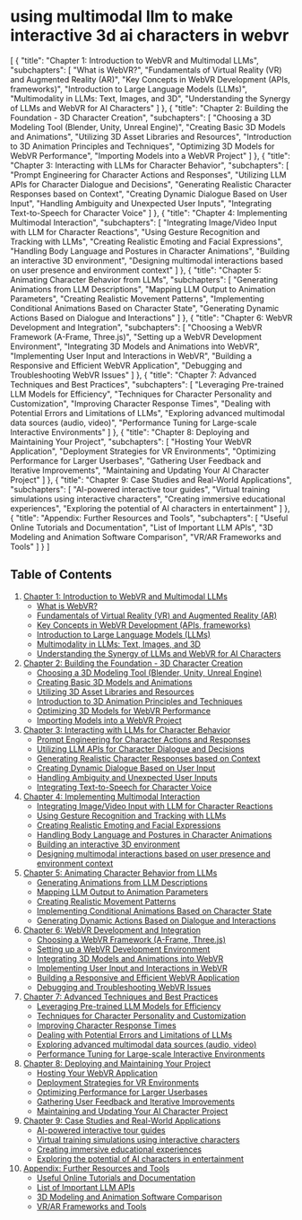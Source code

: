 # using multimodal llm to make interactive 3d ai characters in webvr

[
  {
    "title": "Chapter 1: Introduction to WebVR and Multimodal LLMs",
    "subchapters": [
      "What is WebVR?",
      "Fundamentals of Virtual Reality (VR) and Augmented Reality (AR)",
      "Key Concepts in WebVR Development (APIs, frameworks)",
      "Introduction to Large Language Models (LLMs)",
      "Multimodality in LLMs: Text, Images, and 3D",
      "Understanding the Synergy of LLMs and WebVR for AI Characters"
    ]
  },
  {
    "title": "Chapter 2: Building the Foundation - 3D Character Creation",
    "subchapters": [
      "Choosing a 3D Modeling Tool (Blender, Unity, Unreal Engine)",
      "Creating Basic 3D Models and Animations",
      "Utilizing 3D Asset Libraries and Resources",
      "Introduction to 3D Animation Principles and Techniques",
      "Optimizing 3D Models for WebVR Performance",
      "Importing Models into a WebVR Project"
    ]
  },
  {
    "title": "Chapter 3: Interacting with LLMs for Character Behavior",
    "subchapters": [
      "Prompt Engineering for Character Actions and Responses",
      "Utilizing LLM APIs for Character Dialogue and Decisions",
      "Generating Realistic Character Responses based on Context",
      "Creating Dynamic Dialogue Based on User Input",
      "Handling Ambiguity and Unexpected User Inputs",
      "Integrating Text-to-Speech for Character Voice"
    ]
  },
  {
    "title": "Chapter 4: Implementing Multimodal Interaction",
    "subchapters": [
      "Integrating Image/Video Input with LLM for Character Reactions",
      "Using Gesture Recognition and Tracking with LLMs",
      "Creating Realistic Emoting and Facial Expressions",
      "Handling Body Language and Postures in Character Animations",
      "Building an interactive 3D environment",
      "Designing multimodal interactions based on user presence and environment context"
    ]
  },
  {
    "title": "Chapter 5:  Animating Character Behavior from LLMs",
    "subchapters": [
      "Generating Animations from LLM Descriptions",
      "Mapping LLM Output to Animation Parameters",
      "Creating Realistic Movement Patterns",
      "Implementing Conditional Animations Based on Character State",
      "Generating Dynamic Actions Based on Dialogue and Interactions"
    ]
  },
   {
    "title": "Chapter 6:  WebVR Development and Integration",
    "subchapters": [
      "Choosing a WebVR Framework (A-Frame, Three.js)",
      "Setting up a WebVR Development Environment",
      "Integrating 3D Models and Animations into WebVR",
      "Implementing User Input and Interactions in WebVR",
      "Building a Responsive and Efficient WebVR Application",
      "Debugging and Troubleshooting WebVR Issues"
    ]
  },
  {
    "title": "Chapter 7: Advanced Techniques and Best Practices",
    "subchapters": [
      "Leveraging Pre-trained LLM Models for Efficiency",
      "Techniques for Character Personality and Customization",
      "Improving Character Response Times",
      "Dealing with Potential Errors and Limitations of LLMs",
      "Exploring advanced multimodal data sources (audio, video)",
      "Performance Tuning for Large-scale Interactive Environments"
    ]
  },
  {
    "title": "Chapter 8: Deploying and Maintaining Your Project",
    "subchapters": [
      "Hosting Your WebVR Application",
      "Deployment Strategies for VR Environments",
      "Optimizing Performance for Larger Userbases",
      "Gathering User Feedback and Iterative Improvements",
      "Maintaining and Updating Your AI Character Project"
    ]
  },
   {
    "title": "Chapter 9: Case Studies and Real-World Applications",
    "subchapters": [
      "AI-powered interactive tour guides",
      "Virtual training simulations using interactive characters",
      "Creating immersive educational experiences",
      "Exploring the potential of AI characters in entertainment"
    ]
  },
  {
    "title": "Appendix: Further Resources and Tools",
    "subchapters": [
      "Useful Online Tutorials and Documentation",
      "List of Important LLM APIs",
      "3D Modeling and Animation Software Comparison",
      "VR/AR Frameworks and Tools"
    ]
  }
]


<a id='table-of-contents'></a>

## Table of Contents

1. [Chapter 1: Introduction to WebVR and Multimodal LLMs](#chapter-1)
    * [What is WebVR?](#chapter-1-subchapter-1)
    * [Fundamentals of Virtual Reality (VR) and Augmented Reality (AR)](#chapter-1-subchapter-2)
    * [Key Concepts in WebVR Development (APIs, frameworks)](#chapter-1-subchapter-3)
    * [Introduction to Large Language Models (LLMs)](#chapter-1-subchapter-4)
    * [Multimodality in LLMs: Text, Images, and 3D](#chapter-1-subchapter-5)
    * [Understanding the Synergy of LLMs and WebVR for AI Characters](#chapter-1-subchapter-6)
2. [Chapter 2: Building the Foundation - 3D Character Creation](#chapter-2)
    * [Choosing a 3D Modeling Tool (Blender, Unity, Unreal Engine)](#chapter-2-subchapter-1)
    * [Creating Basic 3D Models and Animations](#chapter-2-subchapter-2)
    * [Utilizing 3D Asset Libraries and Resources](#chapter-2-subchapter-3)
    * [Introduction to 3D Animation Principles and Techniques](#chapter-2-subchapter-4)
    * [Optimizing 3D Models for WebVR Performance](#chapter-2-subchapter-5)
    * [Importing Models into a WebVR Project](#chapter-2-subchapter-6)
3. [Chapter 3: Interacting with LLMs for Character Behavior](#chapter-3)
    * [Prompt Engineering for Character Actions and Responses](#chapter-3-subchapter-1)
    * [Utilizing LLM APIs for Character Dialogue and Decisions](#chapter-3-subchapter-2)
    * [Generating Realistic Character Responses based on Context](#chapter-3-subchapter-3)
    * [Creating Dynamic Dialogue Based on User Input](#chapter-3-subchapter-4)
    * [Handling Ambiguity and Unexpected User Inputs](#chapter-3-subchapter-5)
    * [Integrating Text-to-Speech for Character Voice](#chapter-3-subchapter-6)
4. [Chapter 4: Implementing Multimodal Interaction](#chapter-4)
    * [Integrating Image/Video Input with LLM for Character Reactions](#chapter-4-subchapter-1)
    * [Using Gesture Recognition and Tracking with LLMs](#chapter-4-subchapter-2)
    * [Creating Realistic Emoting and Facial Expressions](#chapter-4-subchapter-3)
    * [Handling Body Language and Postures in Character Animations](#chapter-4-subchapter-4)
    * [Building an interactive 3D environment](#chapter-4-subchapter-5)
    * [Designing multimodal interactions based on user presence and environment context](#chapter-4-subchapter-6)
5. [Chapter 5:  Animating Character Behavior from LLMs](#chapter-5)
    * [Generating Animations from LLM Descriptions](#chapter-5-subchapter-1)
    * [Mapping LLM Output to Animation Parameters](#chapter-5-subchapter-2)
    * [Creating Realistic Movement Patterns](#chapter-5-subchapter-3)
    * [Implementing Conditional Animations Based on Character State](#chapter-5-subchapter-4)
    * [Generating Dynamic Actions Based on Dialogue and Interactions](#chapter-5-subchapter-5)
6. [Chapter 6:  WebVR Development and Integration](#chapter-6)
    * [Choosing a WebVR Framework (A-Frame, Three.js)](#chapter-6-subchapter-1)
    * [Setting up a WebVR Development Environment](#chapter-6-subchapter-2)
    * [Integrating 3D Models and Animations into WebVR](#chapter-6-subchapter-3)
    * [Implementing User Input and Interactions in WebVR](#chapter-6-subchapter-4)
    * [Building a Responsive and Efficient WebVR Application](#chapter-6-subchapter-5)
    * [Debugging and Troubleshooting WebVR Issues](#chapter-6-subchapter-6)
7. [Chapter 7: Advanced Techniques and Best Practices](#chapter-7)
    * [Leveraging Pre-trained LLM Models for Efficiency](#chapter-7-subchapter-1)
    * [Techniques for Character Personality and Customization](#chapter-7-subchapter-2)
    * [Improving Character Response Times](#chapter-7-subchapter-3)
    * [Dealing with Potential Errors and Limitations of LLMs](#chapter-7-subchapter-4)
    * [Exploring advanced multimodal data sources (audio, video)](#chapter-7-subchapter-5)
    * [Performance Tuning for Large-scale Interactive Environments](#chapter-7-subchapter-6)
8. [Chapter 8: Deploying and Maintaining Your Project](#chapter-8)
    * [Hosting Your WebVR Application](#chapter-8-subchapter-1)
    * [Deployment Strategies for VR Environments](#chapter-8-subchapter-2)
    * [Optimizing Performance for Larger Userbases](#chapter-8-subchapter-3)
    * [Gathering User Feedback and Iterative Improvements](#chapter-8-subchapter-4)
    * [Maintaining and Updating Your AI Character Project](#chapter-8-subchapter-5)
9. [Chapter 9: Case Studies and Real-World Applications](#chapter-9)
    * [AI-powered interactive tour guides](#chapter-9-subchapter-1)
    * [Virtual training simulations using interactive characters](#chapter-9-subchapter-2)
    * [Creating immersive educational experiences](#chapter-9-subchapter-3)
    * [Exploring the potential of AI characters in entertainment](#chapter-9-subchapter-4)
10. [Appendix: Further Resources and Tools](#chapter-10)
    * [Useful Online Tutorials and Documentation](#chapter-10-subchapter-1)
    * [List of Important LLM APIs](#chapter-10-subchapter-2)
    * [3D Modeling and Animation Software Comparison](#chapter-10-subchapter-3)
    * [VR/AR Frameworks and Tools](#chapter-10-subchapter-4)

<a id='chapter-1'></a>
